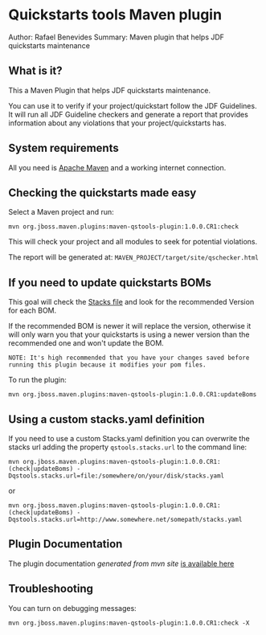 Quickstarts tools Maven plugin
==============================
Author: Rafael Benevides
Summary: Maven plugin that helps JDF quickstarts maintenance

What is it?
-----------

This a Maven Plugin that helps JDF quickstarts maintenance.

You can use it to verify if your project/quickstart follow the JDF Guidelines. It will run all JDF Guideline checkers and generate a report that provides information about any violations that your project/quickstarts has.


System requirements
-------------------

All you need is [Apache Maven](http://maven.apache.org/) and a working internet connection.


Checking the quickstarts made easy
----------------------------------

Select a Maven project and run:

    mvn org.jboss.maven.plugins:maven-qstools-plugin:1.0.0.CR1:check

This will check your project and all modules to seek for potential violations.

The report will be generated at: `MAVEN_PROJECT/target/site/qschecker.html`


If you need to update quickstarts BOMs
--------------------------------------

This goal will check the [Stacks file](https://github.com/jboss-jdf/jdf-stack/blob/1.0.0.Final/stacks.yaml)  and look for the recommended Version for each BOM.

If the recommended BOM is newer it will replace the version, otherwise it will only warn you that your quickstarts is using a newer version than the recommended one and won't  update the BOM.

`NOTE: It's high recommended that you have your changes saved before running this plugin because it modifies your pom files.`

To run the plugin:

    mvn org.jboss.maven.plugins:maven-qstools-plugin:1.0.0.CR1:updateBoms  


Using a custom stacks.yaml definition
-------------------------------------

If you need to use a custom Stacks.yaml definition you can overwrite the stacks url adding the property `qstools.stacks.url` to the command line:

    mvn org.jboss.maven.plugins:maven-qstools-plugin:1.0.0.CR1:(check|updateBoms) -Dqstools.stacks.url=file:/somewhere/on/your/disk/stacks.yaml     

or

    mvn org.jboss.maven.plugins:maven-qstools-plugin:1.0.0.CR1:(check|updateBoms) -Dqstools.stacks.url=http://www.somewhere.net/somepath/stacks.yaml 


Plugin Documentation
---------------------

The plugin documentation *generated from mvn site* [is available here](target/site/plugin-info.html) 


Troubleshooting
---------------

You can turn on debugging messages:   

    mvn org.jboss.maven.plugins:maven-qstools-plugin:1.0.0.CR1:check -X


